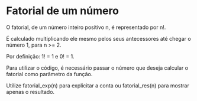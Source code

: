 # Fatorial de um número
O fatorial, de um número inteiro positivo n, é representado por n!.

É calculado multiplicando ele mesmo pelos seus antecessores até chegar o número 1, para n >= 2.

Por definição:
    1! = 1 e 
    0! = 1.

Para utilizar o código, é necessário passar o número que deseja calcular o fatorial como parâmetro da função.

Utilize fatorial_exp(n) para explicitar a conta ou fatorial_res(n) para mostrar apenas o resultado.
